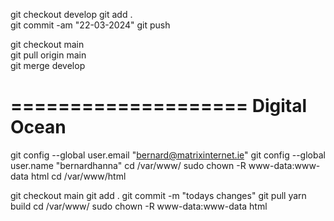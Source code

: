 git checkout develop
git add .           
git commit -am "22-03-2024"
git push

git checkout main   
git pull origin main        
git merge develop

====================
Digital Ocean
====================

git config --global user.email "bernard@matrixinternet.ie"
git config --global user.name "bernardhanna"
cd /var/www/
sudo chown -R www-data:www-data html
cd /var/www/html

git checkout main
git add .
git commit -m "todays changes"
git pull
yarn build
cd /var/www/
sudo chown -R www-data:www-data html

